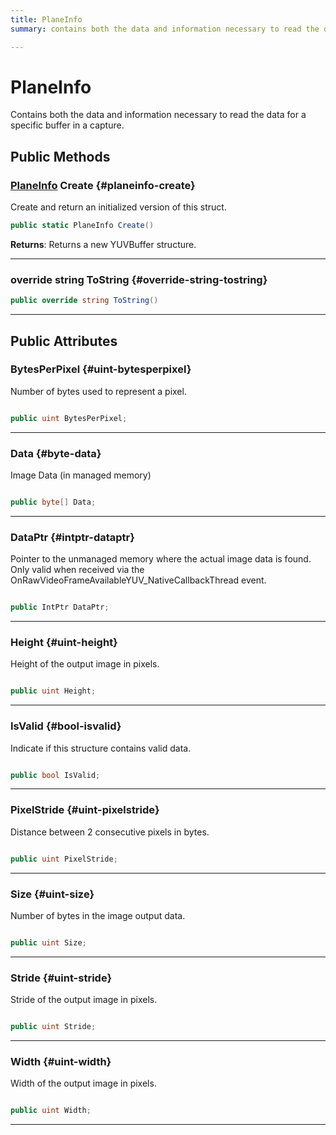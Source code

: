 ```yaml
---
title: PlaneInfo
summary: contains both the data and information necessary to read the data for a specific buffer in a capture. 

---
```


# PlaneInfo




Contains both the data and information necessary to read the data for a specific buffer in a capture.   





## Public Methods

### [PlaneInfo](/versioned_docs/version-02-Aug-2023/unity-api/api/UnityEngine.XR.MagicLeap/MLCameraBase/UnityEngine.XR.MagicLeap.MLCameraBase.PlaneInfo.md) Create {#planeinfo-create}

Create and return an initialized version of this struct. 

```csharp
public static PlaneInfo Create()
```






**Returns**: Returns a new YUVBuffer structure.



-----------

### override string ToString {#override-string-tostring}

```csharp
public override string ToString()
```






-----------

## Public Attributes

### BytesPerPixel {#uint-bytesperpixel}

Number of bytes used to represent a pixel. 

```csharp

public uint BytesPerPixel;

```






-----------

### Data {#byte-data}

Image Data (in managed memory) 

```csharp

public byte[] Data;

```






-----------

### DataPtr {#intptr-dataptr}

Pointer to the unmanaged memory where the actual image data is found. Only valid when received via the OnRawVideoFrameAvailableYUV&#95;NativeCallbackThread event. 

```csharp

public IntPtr DataPtr;

```






-----------

### Height {#uint-height}

Height of the output image in pixels. 

```csharp

public uint Height;

```






-----------

### IsValid {#bool-isvalid}

Indicate if this structure contains valid data. 

```csharp

public bool IsValid;

```






-----------

### PixelStride {#uint-pixelstride}

Distance between 2 consecutive pixels in bytes. 

```csharp

public uint PixelStride;

```






-----------

### Size {#uint-size}

Number of bytes in the image output data. 

```csharp

public uint Size;

```






-----------

### Stride {#uint-stride}

Stride of the output image in pixels. 

```csharp

public uint Stride;

```






-----------

### Width {#uint-width}

Width of the output image in pixels. 

```csharp

public uint Width;

```






-----------


